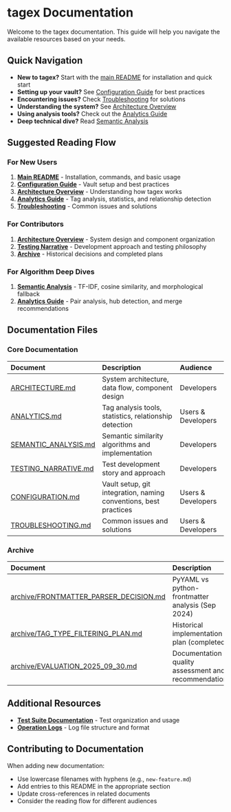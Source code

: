 # tagex Documentation

Welcome to the tagex documentation. This guide will help you navigate the available resources based on your needs.

## Quick Navigation

- **New to tagex?** Start with the [main README](../README.md) for installation and quick start
- **Setting up your vault?** See [Configuration Guide](CONFIGURATION.md) for best practices
- **Encountering issues?** Check [Troubleshooting](TROUBLESHOOTING.md) for solutions
- **Understanding the system?** See [Architecture Overview](ARCHITECTURE.md)
- **Using analysis tools?** Check out the [Analytics Guide](ANALYTICS.md)
- **Deep technical dive?** Read [Semantic Analysis](SEMANTIC_ANALYSIS.md)

## Suggested Reading Flow

### For New Users

1. **[Main README](../README.md)** - Installation, commands, and basic usage
2. **[Configuration Guide](CONFIGURATION.md)** - Vault setup and best practices
3. **[Architecture Overview](ARCHITECTURE.md)** - Understanding how tagex works
4. **[Analytics Guide](ANALYTICS.md)** - Tag analysis, statistics, and relationship detection
5. **[Troubleshooting](TROUBLESHOOTING.md)** - Common issues and solutions

### For Contributors

1. **[Architecture Overview](ARCHITECTURE.md)** - System design and component organization
2. **[Testing Narrative](TESTING_NARRATIVE.md)** - Development approach and testing philosophy
3. **[Archive](archive/)** - Historical decisions and completed plans

### For Algorithm Deep Dives

1. **[Semantic Analysis](SEMANTIC_ANALYSIS.md)** - TF-IDF, cosine similarity, and morphological fallback
2. **[Analytics Guide](ANALYTICS.md)** - Pair analysis, hub detection, and merge recommendations

## Documentation Files

### Core Documentation

| Document | Description | Audience |
|:---------|:------------|:---------|
| [ARCHITECTURE.md](ARCHITECTURE.md) | System architecture, data flow, component design | Developers |
| [ANALYTICS.md](ANALYTICS.md) | Tag analysis tools, statistics, relationship detection | Users & Developers |
| [SEMANTIC_ANALYSIS.md](SEMANTIC_ANALYSIS.md) | Semantic similarity algorithms and implementation | Developers |
| [TESTING_NARRATIVE.md](TESTING_NARRATIVE.md) | Test development story and approach | Developers |
| [CONFIGURATION.md](CONFIGURATION.md) | Vault setup, git integration, naming conventions, best practices | Users & Developers |
| [TROUBLESHOOTING.md](TROUBLESHOOTING.md) | Common issues and solutions | Users & Developers |

### Archive

| Document | Description | Audience |
|:---------|:------------|:---------|
| [archive/FRONTMATTER_PARSER_DECISION.md](archive/FRONTMATTER_PARSER_DECISION.md) | PyYAML vs python-frontmatter analysis (Sep 2024) | Developers |
| [archive/TAG_TYPE_FILTERING_PLAN.md](archive/TAG_TYPE_FILTERING_PLAN.md) | Historical implementation plan (completed) | Developers |
| [archive/EVALUATION_2025_09_30.md](archive/EVALUATION_2025_09_30.md) | Documentation quality assessment and recommendations | Developers |

## Additional Resources

- **[Test Suite Documentation](../tests/README.md)** - Test organization and usage
- **[Operation Logs](../log/README.md)** - Log file structure and format

## Contributing to Documentation

When adding new documentation:

- Use lowercase filenames with hyphens (e.g., `new-feature.md`)
- Add entries to this README in the appropriate section
- Update cross-references in related documents
- Consider the reading flow for different audiences